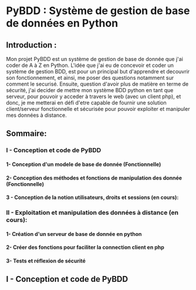 # PyBDD : Système de gestion de base de données en Python

## Introduction :

Mon projet PyBDD est un système de gestion de base de donnée que j'ai coder de A à Z en Python. L'idée que j'ai eu de concevoir et coder un système de gestion BDD, est pour un principal but d'apprendre et decouvrir son fonctionnement, et ainsi, me poser des questions notamment sur comment le securisé. Ensuite, question d'avoir plus de matière en terme de sécurité, j'ai decider de mettre mon système BDD python en tant que serveur, pour pouvoir y acceder à travers le web (avec un client php), et donc, je me metterai en défi d'etre capable de fournir une solution client/serveur fonctionnelle et sécurisée pour pouvoir exploiter et manipuler mes données à distance.

## Sommaire:

### I - Conception et code de PyBDD

#### 1- Conception d'un modele de base de donnée (Fonctionnelle)
   
#### 2- Conception des méthodes et fonctions de manipulation des donnée (Fonctionnelle)
   
#### 3 - Conception de la notion utilisateurs, droits et sessions (en cours):
   
### II - Exploitation et manipulation des données à distance (en cours):

#### 1- Création d'un serveur de base de donnée en python

#### 2- Créer des fonctions pour faciliter la connection client en php

#### 3- Tests et réflexion de sécurité


## I - Conception et code de PyBDD

